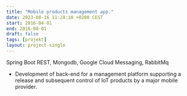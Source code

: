```yaml
---
title: "Mobile products management app."
date: 2023-08-16 11:24:10 +0200 CEST
start: 2016-04-01
end: 2016-08-01
draft: false
tags: [projekt]
layout: project-single
---
```


Spring Boot REST, Mongodb, Google Cloud Messaging, RabbitMq
- Development of back-end for a management platform supporting a release and subsequent control of IoT products by a major mobile provider.

